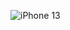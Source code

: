 ![iPhone 13](https://user-images.githubusercontent.com/99862109/235547077-a12cfd6a-91e3-4424-9f1c-c80535464df5.png)
